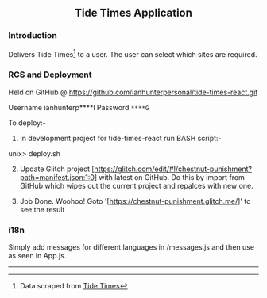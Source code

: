 
## <P STYLE="text-align: center;">Tide Times Application</P>

### Introduction

Delivers Tide Times[^1] to a user. The user can select which sites are required.

### RCS and Deployment

Held on GitHub @ https://github.com/ianhunterpersonal/tide-times-react.git

Username ianhunterp****l
Password `****G`

To deploy:- 

1. In development project for tide-times-react run BASH script:-

unix> deploy.sh

2. Update Glitch project [https://glitch.com/edit/#!/chestnut-punishment?path=manifest.json:1:0] with latest on GitHub. Do this by import from GitHub which wipes out the current project and repalces with new one.

3. Job Done. Woohoo! Goto '[https://chestnut-punishment.glitch.me/]' to see the result


### i18n

Simply add messages for different languages in /messages.js and then  use <FormattedMessage/> as seen in App.js. 

---

[^1]: Data scraped from [Tide Times](https://www.tidetimes.org.uk/)